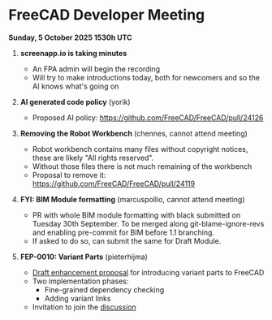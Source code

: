 # FreeCAD Developer Meeting

**Sunday, 5 October 2025 1530h UTC**

1. **screenapp.io is taking minutes**
   - An FPA admin will begin the recording
   - Will try to make introductions today, both for newcomers and so the AI knows what's going on

2. **AI generated code policy** (yorik)
   - Proposed AI policy: https://github.com/FreeCAD/FreeCAD/pull/24126

3. **Removing the Robot Workbench** (chennes, cannot attend meeting)
   - Robot workbench contains many files without copyright notices, these are likely "All rights reserved".
   - Without those files there is not much remaining of the workbench
   - Proposal to remove it: https://github.com/FreeCAD/FreeCAD/pull/24119

4. **FYI: BIM Module formatting** (marcuspollio, cannot attend meeting)
   - PR with whole BIM module formatting with black submitted on Tuesday 30th September. To be merged along git-blame-ignore-revs and enabling pre-commit for BIM before 1.1 branching.
   - If asked to do so, can submit the same for Draft Module.

5. **FEP-0010: Variant Parts** (pieterhijma)
   - [Draft enhancement proposal](https://github.com/pieterhijma/FreeCAD-Enhancement-Proposals/blob/variant-parts/FEPs/FEP-0010-variant-parts/README.md) for introducing variant parts to FreeCAD
   - Two implementation phases:
	 - Fine-grained dependency checking
	 - Adding variant links
   - Invitation to join the [discussion](https://github.com/FreeCAD/FreeCAD-Enhancement-Proposals/discussions/31)
